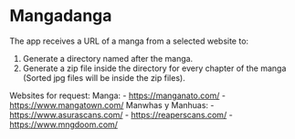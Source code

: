 # Mangadanga

The app receives a URL of a manga from a selected website to:

1. Generate a directory named after the manga.
2. Generate a zip file inside the directory for every chapter of the manga (Sorted jpg files will be inside the zip files).

Websites for request:
    Manga:
          - https://manganato.com/
          - https://www.mangatown.com/
    Manwhas y Manhuas:
          - https://www.asurascans.com/
          - https://reaperscans.com/
          - https://www.mngdoom.com/
